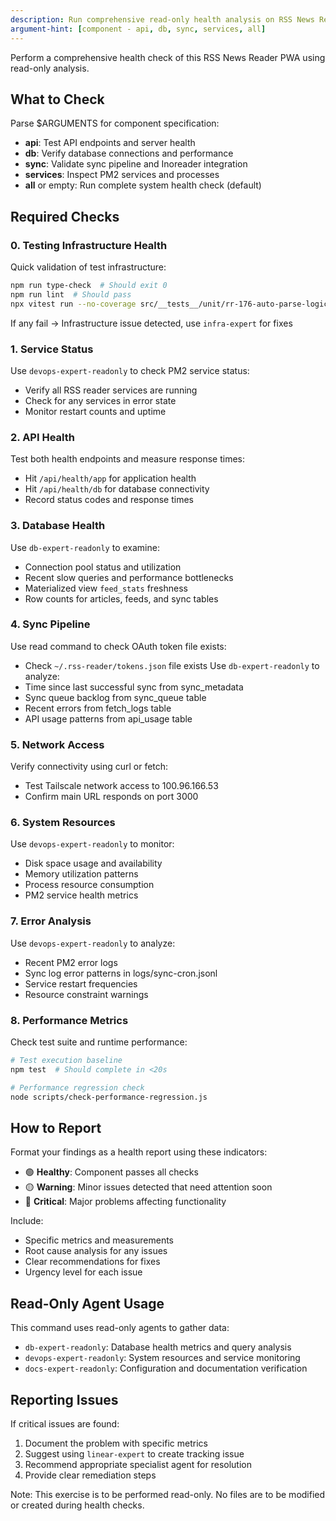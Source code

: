 ```yaml
---
description: Run comprehensive read-only health analysis on RSS News Reader services, database, and sync pipeline
argument-hint: [component - api, db, sync, services, all]
---
```


Perform a comprehensive health check of this RSS News Reader PWA using read-only analysis.

## What to Check

Parse $ARGUMENTS for component specification:

- **api**: Test API endpoints and server health
- **db**: Verify database connections and performance
- **sync**: Validate sync pipeline and Inoreader integration
- **services**: Inspect PM2 services and processes
- **all** or empty: Run complete system health check (default)

## Required Checks

### 0. Testing Infrastructure Health

Quick validation of test infrastructure:

```bash
npm run type-check  # Should exit 0
npm run lint  # Should pass
npx vitest run --no-coverage src/__tests__/unit/rr-176-auto-parse-logic.test.ts  # Test discovery
```

If any fail → Infrastructure issue detected, use `infra-expert` for fixes

### 1. Service Status

Use `devops-expert-readonly` to check PM2 service status:

- Verify all RSS reader services are running
- Check for any services in error state
- Monitor restart counts and uptime

### 2. API Health

Test both health endpoints and measure response times:

- Hit `/api/health/app` for application health
- Hit `/api/health/db` for database connectivity
- Record status codes and response times

### 3. Database Health

Use `db-expert-readonly` to examine:

- Connection pool status and utilization
- Recent slow queries and performance bottlenecks
- Materialized view `feed_stats` freshness
- Row counts for articles, feeds, and sync tables

### 4. Sync Pipeline

Use read command to check OAuth token file exists:

- Check `~/.rss-reader/tokens.json` file exists
  Use `db-expert-readonly` to analyze:
- Time since last successful sync from sync_metadata
- Sync queue backlog from sync_queue table
- Recent errors from fetch_logs table
- API usage patterns from api_usage table

### 5. Network Access

Verify connectivity using curl or fetch:

- Test Tailscale network access to 100.96.166.53
- Confirm main URL responds on port 3000

### 6. System Resources

Use `devops-expert-readonly` to monitor:

- Disk space usage and availability
- Memory utilization patterns
- Process resource consumption
- PM2 service health metrics

### 7. Error Analysis

Use `devops-expert-readonly` to analyze:

- Recent PM2 error logs
- Sync log error patterns in logs/sync-cron.jsonl
- Service restart frequencies
- Resource constraint warnings

### 8. Performance Metrics

Check test suite and runtime performance:

```bash
# Test execution baseline
npm test  # Should complete in <20s

# Performance regression check
node scripts/check-performance-regression.js
```

## How to Report

Format your findings as a health report using these indicators:

- 🟢 **Healthy**: Component passes all checks
- 🟡 **Warning**: Minor issues detected that need attention soon
- 🔴 **Critical**: Major problems affecting functionality

Include:

- Specific metrics and measurements
- Root cause analysis for any issues
- Clear recommendations for fixes
- Urgency level for each issue

## Read-Only Agent Usage

This command uses read-only agents to gather data:

- `db-expert-readonly`: Database health metrics and query analysis
- `devops-expert-readonly`: System resources and service monitoring
- `docs-expert-readonly`: Configuration and documentation verification

## Reporting Issues

If critical issues are found:

1. Document the problem with specific metrics
2. Suggest using `linear-expert` to create tracking issue
3. Recommend appropriate specialist agent for resolution
4. Provide clear remediation steps

Note: This exercise is to be performed read-only. No files are to be modified or created during health checks.
